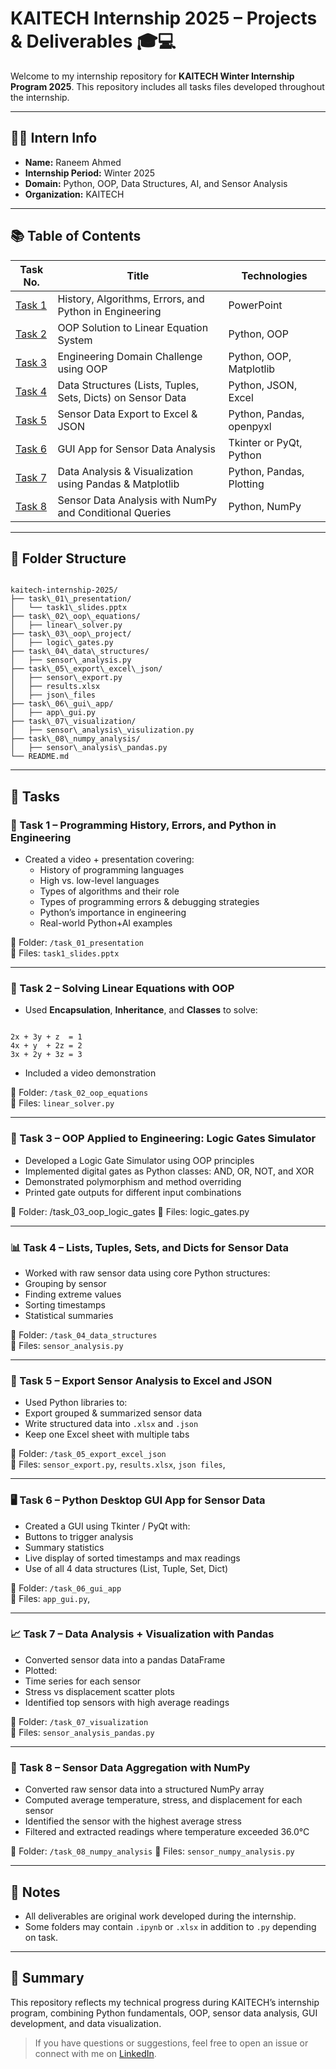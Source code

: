 # KAITECH Internship 2025 – Projects & Deliverables 🎓💻

Welcome to my internship repository for **KAITECH Winter Internship Program 2025**. This repository includes all tasks files developed throughout the internship.

---

## 👩‍💻 Intern Info

- **Name:** Raneem Ahmed
- **Internship Period:** Winter 2025
- **Domain:** Python, OOP, Data Structures, AI, and Sensor Analysis
- **Organization:** KAITECH

---
## 📚 Table of Contents

| Task No. | Title                                                                 | Technologies             |
|----------|-----------------------------------------------------------------------|--------------------------|
| [Task 1](#task-1) | History, Algorithms, Errors, and Python in Engineering          | PowerPoint               |
| [Task 2](#task-2) | OOP Solution to Linear Equation System                          | Python, OOP              |
| [Task 3](#task-3) | Engineering Domain Challenge using OOP                          | Python, OOP, Matplotlib  |
| [Task 4](#task-4) | Data Structures (Lists, Tuples, Sets, Dicts) on Sensor Data     | Python, JSON, Excel      |
| [Task 5](#task-5) | Sensor Data Export to Excel & JSON                              | Python, Pandas, openpyxl |
| [Task 6](#task-6) | GUI App for Sensor Data Analysis                                | Tkinter or PyQt, Python  |
| [Task 7](#task-7) | Data Analysis & Visualization using Pandas & Matplotlib         | Python, Pandas, Plotting |
| [Task 8](#task-8) | Sensor Data Analysis with NumPy and Conditional Queries         | Python, NumPy            |

---

## 📁 Folder Structure

```

kaitech-internship-2025/
├── task\_01\_presentation/
│   └── task1\_slides.pptx
├── task\_02\_oop\_equations/
│   ├── linear\_solver.py
├── task\_03\_oop\_project/
│   ├── logic\_gates.py
├── task\_04\_data\_structures/
│   ├── sensor\_analysis.py
├── task\_05\_export\_excel\_json/
│   ├── sensor\_export.py
│   ├── results.xlsx
│   ├── json\_files
├── task\_06\_gui\_app/
│   ├── app\_gui.py
├── task\_07\_visualization/
│   ├── sensor\_analysis\_visulization.py
├── task\_08\_numpy_analysis/
│   ├── sensor\_analysis\_pandas.py
└── README.md

```

---

## 📌 Tasks

### 🧠 Task 1 – Programming History, Errors, and Python in Engineering
- Created a video + presentation covering:
  - History of programming languages
  - High vs. low-level languages
  - Types of algorithms and their role
  - Types of programming errors & debugging strategies
  - Python’s importance in engineering
  - Real-world Python+AI examples

📁 Folder: `/task_01_presentation`  
📄 Files: `task1_slides.pptx`

---

### 🧮 Task 2 – Solving Linear Equations with OOP

- Used **Encapsulation**, **Inheritance**, and **Classes** to solve:
```

2x + 3y + z  = 1
4x + y  + 2z = 2
3x + 2y + 3z = 3

```
- Included a video demonstration

📁 Folder: `/task_02_oop_equations`  
📄 Files: `linear_solver.py`

---

### 🧠 Task 3 – OOP Applied to Engineering: Logic Gates Simulator

- Developed a Logic Gate Simulator using OOP principles
- Implemented digital gates as Python classes: AND, OR, NOT, and XOR
- Demonstrated polymorphism and method overriding
- Printed gate outputs for different input combinations

📁 Folder: /task_03_oop_logic_gates
📄 Files: logic_gates.py

---

### 📊 Task 4 – Lists, Tuples, Sets, and Dicts for Sensor Data

- Worked with raw sensor data using core Python structures:
- Grouping by sensor
- Finding extreme values
- Sorting timestamps
- Statistical summaries

📁 Folder: `/task_04_data_structures`  
📄 Files: `sensor_analysis.py` 

---

### 📁 Task 5 – Export Sensor Analysis to Excel and JSON

- Used Python libraries to:
- Export grouped & summarized sensor data
- Write structured data into `.xlsx` and `.json`
- Keep one Excel sheet with multiple tabs

📁 Folder: `/task_05_export_excel_json`  
📄 Files: `sensor_export.py`, `results.xlsx`, `json files`, 

---

### 🖥 Task 6 – Python Desktop GUI App for Sensor Data

- Created a GUI using Tkinter / PyQt with:
- Buttons to trigger analysis
- Summary statistics
- Live display of sorted timestamps and max readings
- Use of all 4 data structures (List, Tuple, Set, Dict)

📁 Folder: `/task_06_gui_app`  
📄 Files: `app_gui.py`, 

---

### 📈 Task 7 – Data Analysis + Visualization with Pandas

- Converted sensor data into a pandas DataFrame
- Plotted:
- Time series for each sensor
- Stress vs displacement scatter plots
- Identified top sensors with high average readings

📁 Folder: `/task_07_visualization`  
📄 Files: `sensor_analysis_pandas.py`

---
### 🔢 Task 8 – Sensor Data Aggregation with NumPy

- Converted raw sensor data into a structured NumPy array
- Computed average temperature, stress, and displacement for each sensor
- Identified the sensor with the highest average stress
- Filtered and extracted readings where temperature exceeded 36.0°C

📁 Folder: `/task_08_numpy_analysis`
📄 Files: `sensor_numpy_analysis.py`

---

## 🔗 Notes
- All deliverables are original work developed during the internship.
- Some folders may contain `.ipynb` or `.xlsx` in addition to `.py` depending on task.

---

## 💼 Summary

This repository reflects my technical progress during KAITECH’s internship program, combining Python fundamentals, OOP, sensor data analysis, GUI development, and data visualization.

> If you have questions or suggestions, feel free to open an issue or connect with me on [LinkedIn](https://www.linkedin.com/in/raneem-a-refaat-29b7172b1/?lipi=urn%3Ali%3Apage%3Ad_flagship3_profile_view_base_contact_details%3ByL3RebfBRHi%2FDQzDMqloow%3D%3D).


